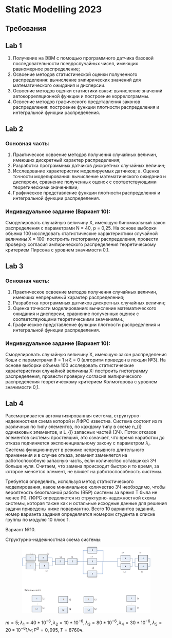 # Static Modelling 2023

## Требования



## Lab 1

1. Получение на ЭВМ с помощью программного датчика базовой последовательности псевдослучайных чисел, имеющих равномерное распределение;
2. Освоение методов статистической оценки полученного распределения: вычисление эмпирических значений для математического ожидания и дисперсии.
3. Освоение методов оценки статистики связи: вычисление значений автокорреляционной функции и построение коррелограммы.
4. Освоение методов графического представления законов распределения: построение функции плотности распределения и интегральной функции распределения.

## Lab 2

### Основная часть:
1. Практическое освоение методов получения случайных величин, имеющих дискретный характер распределения;
2. Разработка программных датчиков дискретных случайных величин;
3. Исследование характеристик моделируемых датчиков;
	a. Оценка точности моделирования: вычисление математического ожидания и дисперсии, сравнение полученных оценок с соответствующими теоретическими значениями;
4. Гpафическое представление функции плотности распределения и интегральной функции распределения.

### Индивидуальное задание (Вариант 10):
Смоделировать случайную величину X, имеющую биномиальный закон распределения с параметрами N = 40, p = 0,25. На основе выборки объема 100 исследовать статистические характеристики случайной величины X = 100: построить гистограмму распределения, провести проверку cогласия эмпирического распределения теоретическому критерием Пирсона с уровнем значимости 0,1.

## Lab 3

### Основная часть:
1. Практическое освоение методов получения случайных величин, имеющих непрерывный характер распределения;
2. Разработка программных датчиков дискретных случайных величин;
3. Оценка точности моделирования: вычисление математического ожидания и дисперсии, сравнение полученных оценок с соответствующими теоретическими значениями.;
4. Графическое представление функции плотности распределения и интегральной функции распределения.

### Индивидуальное задание (Вариант 10):
Смоделировать случайную величину X, имеющую закон распределения Коши с параметрами ϑ = 1 и ξ = 0 (алгоритм приведен в лекции №3). На основе выборки объема 100 исследовать статистические характеристики случайной величины X: построить гистограмму распределения, провести проверку согласия эмпирического распределения теоретическому критерием Колмогорова с уровнем значимости 0,1.

## Lab 4

Рассматривается автоматизированная система, структурно-надежностная схема которой и ЛФРС известна. Система состоит из m различных по типу элементов, по каждому типу в схеме n_{i} одинаковых элементов, и L_{i} запасных частей (ЗЧ). Поток отказов элементов системы простейший, это означает, что время наработки до отказа подчиняется экспоненциальному закону с параметром $λ_{i}$. Система функционирует в режиме непрерывного длительного применения и в случае отказа, элемент заменяется на работоспособную запасную часть, если количество оставшихся ЗЧ больше нуля. Считаем, что замена происходит быстро и то время, за которое меняется элемент, не влияет на работоспособность системы. 

Требуется определить, используя метод статистического моделирования, какое минимальное количество ЗЧ необходимо, чтобы вероятность безотказной работы (ВБР) системы за время T была не менее P0. ЛФРС определяется из структурно-надежностной схемы системы, которая также как и остальные исходные данные для решения задачи приведены ниже повариантно. Всего 10 вариантов заданий, номер варианта задания определяется номером студента в списке группы по модулю 10 плюс 1.

Вариант №10.

Структурно-надежностная схема системы:
<p align="center">
  <img src="https://github.com/TrialByFire37/StaticModelling2023/blob/main/4_scheme.png?raw=true" width="400"/><br>
</p>

$m=5; λ_{1}=40*10^{-6}, λ_{2}=10*10^{-6}, λ_{3}=80*10^{-6}, λ_{4}=30*10^{-6}, λ_{5}=20*10^{-6} 1/ч; P^{0}=0,995, T=8760 ч.$
